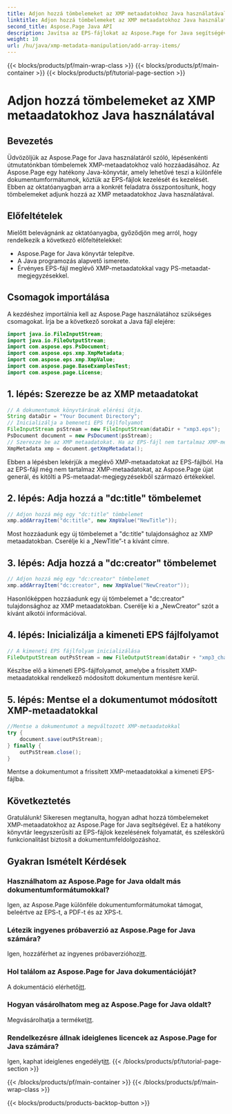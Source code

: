 ```yaml
---
title: Adjon hozzá tömbelemeket az XMP metaadatokhoz Java használatával
linktitle: Adjon hozzá tömbelemeket az XMP metaadatokhoz Java használatával
second_title: Aspose.Page Java API
description: Javítsa az EPS-fájlokat az Aspose.Page for Java segítségével. Tanuljon meg tömbelemeket könnyedén hozzáadni XMP-metaadatokhoz. Kövesse lépésről lépésre útmutatónkat most!
weight: 10
url: /hu/java/xmp-metadata-manipulation/add-array-items/
---
```


{{< blocks/products/pf/main-wrap-class >}}
{{< blocks/products/pf/main-container >}}
{{< blocks/products/pf/tutorial-page-section >}}

# Adjon hozzá tömbelemeket az XMP metaadatokhoz Java használatával

## Bevezetés
Üdvözöljük az Aspose.Page for Java használatáról szóló, lépésenkénti útmutatónkban tömbelemek XMP-metaadatokhoz való hozzáadásához. Az Aspose.Page egy hatékony Java-könyvtár, amely lehetővé teszi a különféle dokumentumformátumok, köztük az EPS-fájlok kezelését és kezelését. Ebben az oktatóanyagban arra a konkrét feladatra összpontosítunk, hogy tömbelemeket adjunk hozzá az XMP metaadatokhoz Java használatával.
## Előfeltételek
Mielőtt belevágnánk az oktatóanyagba, győződjön meg arról, hogy rendelkezik a következő előfeltételekkel:
- Aspose.Page for Java könyvtár telepítve.
- A Java programozás alapvető ismerete.
- Érvényes EPS-fájl meglévő XMP-metaadatokkal vagy PS-metaadat-megjegyzésekkel.
## Csomagok importálása
A kezdéshez importálnia kell az Aspose.Page használatához szükséges csomagokat. Írja be a következő sorokat a Java fájl elejére:
```java
import java.io.FileInputStream;
import java.io.FileOutputStream;
import com.aspose.eps.PsDocument;
import com.aspose.eps.xmp.XmpMetadata;
import com.aspose.eps.xmp.XmpValue;
import com.aspose.page.BaseExamplesTest;
import com.aspose.page.License;
```
## 1. lépés: Szerezze be az XMP metaadatokat
```java
// A dokumentumok könyvtárának elérési útja.
String dataDir = "Your Document Directory";
// Inicializálja a bemeneti EPS fájlfolyamot
FileInputStream psStream = new FileInputStream(dataDir + "xmp3.eps");
PsDocument document = new PsDocument(psStream);
// Szerezze be az XMP metaadatokat. Ha az EPS-fájl nem tartalmaz XMP-metaadatokat, akkor egy újat kapunk, amely tele van a PS-metaadatok megjegyzéseiből származó értékekkel (%%Creator, %%CreateDate, %%Title stb.)
XmpMetadata xmp = document.getXmpMetadata();
```
Ebben a lépésben lekérjük a meglévő XMP-metaadatokat az EPS-fájlból. Ha az EPS-fájl még nem tartalmaz XMP-metaadatokat, az Aspose.Page újat generál, és kitölti a PS-metaadat-megjegyzésekből származó értékekkel.
## 2. lépés: Adja hozzá a "dc:title" tömbelemet
```java
// Adjon hozzá még egy "dc:title" tömbelemet
xmp.addArrayItem("dc:title", new XmpValue("NewTitle"));
```
Most hozzáadunk egy új tömbelemet a "dc:title" tulajdonsághoz az XMP metaadatokban. Cserélje ki a „NewTitle”-t a kívánt címre.
## 3. lépés: Adja hozzá a "dc:creator" tömbelemet
```java
// Adjon hozzá még egy "dc:creator" tömbelemet
xmp.addArrayItem("dc:creator", new XmpValue("NewCreator"));
```
Hasonlóképpen hozzáadunk egy új tömbelemet a "dc:creator" tulajdonsághoz az XMP metaadatokban. Cserélje ki a „NewCreator” szót a kívánt alkotói információval.
## 4. lépés: Inicializálja a kimeneti EPS fájlfolyamot
```java
// A kimeneti EPS fájlfolyam inicializálása
FileOutputStream outPsStream = new FileOutputStream(dataDir + "xmp3_changed.eps");
```
Készítse elő a kimeneti EPS-fájlfolyamot, amelybe a frissített XMP-metaadatokkal rendelkező módosított dokumentum mentésre kerül.
## 5. lépés: Mentse el a dokumentumot módosított XMP-metaadatokkal
```java
//Mentse a dokumentumot a megváltozott XMP-metaadatokkal
try {			
    document.save(outPsStream);
} finally {
    outPsStream.close();
}
```
Mentse a dokumentumot a frissített XMP-metaadatokkal a kimeneti EPS-fájlba.
## Következtetés
Gratulálunk! Sikeresen megtanulta, hogyan adhat hozzá tömbelemeket XMP-metaadatokhoz az Aspose.Page for Java segítségével. Ez a hatékony könyvtár leegyszerűsíti az EPS-fájlok kezelésének folyamatát, és széleskörű funkcionalitást biztosít a dokumentumfeldolgozáshoz.
## Gyakran Ismételt Kérdések

### Használhatom az Aspose.Page for Java oldalt más dokumentumformátumokkal?
Igen, az Aspose.Page különféle dokumentumformátumokat támogat, beleértve az EPS-t, a PDF-t és az XPS-t.
### Létezik ingyenes próbaverzió az Aspose.Page for Java számára?
 Igen, hozzáférhet az ingyenes próbaverzióhoz[itt](https://releases.aspose.com/).
### Hol találom az Aspose.Page for Java dokumentációját?
 A dokumentáció elérhető[itt](https://reference.aspose.com/page/java/).
### Hogyan vásárolhatom meg az Aspose.Page for Java oldalt?
 Megvásárolhatja a terméket[itt](https://purchase.aspose.com/buy).
### Rendelkezésre állnak ideiglenes licencek az Aspose.Page for Java számára?
 Igen, kaphat ideiglenes engedélyt[itt](https://purchase.aspose.com/temporary-license/).
{{< /blocks/products/pf/tutorial-page-section >}}

{{< /blocks/products/pf/main-container >}}
{{< /blocks/products/pf/main-wrap-class >}}

{{< blocks/products/products-backtop-button >}}
